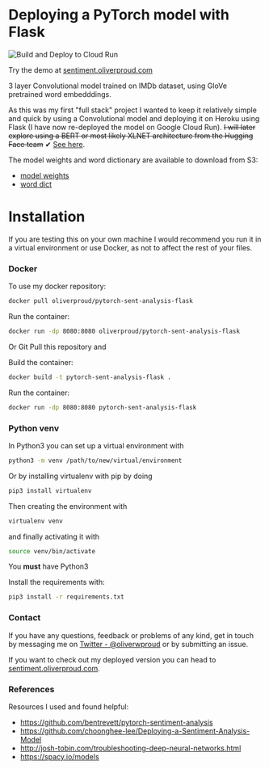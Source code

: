 # Deploying a PyTorch model with Flask

![Build and Deploy to Cloud Run](https://github.com/oliverproud/PyTorch-Sentiment-Analysis-deployed-with-Flask/workflows/Build%20and%20Deploy%20to%20Cloud%20Run/badge.svg?branch=master)

Try the demo at [sentiment.oliverproud.com](https://sentiment.oliverproud.com)



3 layer Convolutional model trained on IMDb dataset, using GloVe pretrained word embedddings.

As this was my first "full stack" project I wanted to keep it relatively simple and quick by using a Convolutional model and deploying it on Heroku using Flask (I have now re-deployed the model on Google Cloud Run). ~~I will later explore using a BERT or most likely XLNET architecture from the Hugging Face team~~ ✔ [See here](https://github.com/oliverproud/bert-sequence-classification).

The model weights and word dictionary are available to download from S3:
- [model weights](https://sent-model.s3.eu-west-2.amazonaws.com/conv-sentiment_model1.pt) 
- [word dict](https://sent-model.s3.eu-west-2.amazonaws.com/word_dict.pkl)

# Installation

If you are testing this on your own machine I would recommend you run it in a virtual environment or use Docker, as not to affect the rest of your files.

### Docker

To use my docker repository:

```bash
docker pull oliverproud/pytorch-sent-analysis-flask
```

Run the container:

```bash
docker run -dp 8080:8080 oliverproud/pytorch-sent-analysis-flask
```

Or Git Pull this repository and

Build the container:

```bash
docker build -t pytorch-sent-analysis-flask .
```

Run the container:

```bash
docker run -dp 8080:8080 pytorch-sent-analysis-flask
```

### Python venv

In Python3 you can set up a virtual environment with

```bash
python3 -m venv /path/to/new/virtual/environment
```

Or by installing virtualenv with pip by doing
```bash
pip3 install virtualenv
```
Then creating the environment with
```bash
virtualenv venv
```
and finally activating it with
```bash
source venv/bin/activate
```

You **must** have Python3

Install the requirements with:
```bash
pip3 install -r requirements.txt
```

### Contact

If you have any questions, feedback or problems of any kind, get in touch by messaging me on [Twitter - @oliverwproud](https://twitter.com/oliverwproud) or by submitting an issue.

If you want to check out my deployed version you can head to [sentiment.oliverproud.com](https://sentiment.oliverproud.com).

### References

Resources I used and found helpful: 

- <https://github.com/bentrevett/pytorch-sentiment-analysis>
- <https://github.com/choonghee-lee/Deploying-a-Sentiment-Analysis-Model>
- <http://josh-tobin.com/troubleshooting-deep-neural-networks.html>
- <https://spacy.io/models>
